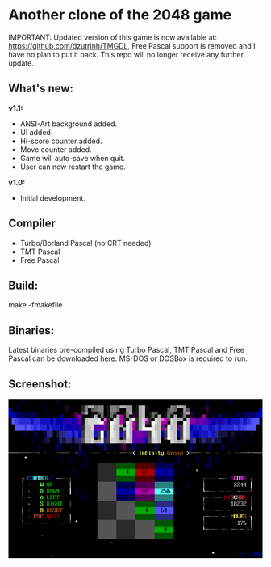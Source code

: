 # Another clone of the 2048 game

IMPORTANT: Updated version of this game is now available at: https://github.com/dzutrinh/TMGDL, Free Pascal support is removed and I have no plan to put it back. This repo will no longer receive any further update.

## What's new:
 <b>v1.1:</b>
 * ANSI-Art background added.
 * UI added.
 * Hi-score counter added.
 * Move counter added.
 * Game will auto-save when quit.
 * User can now restart the game.

 <b>v1.0:</b>
 * Initial development.

## Compiler
 * Turbo/Borland Pascal (no CRT needed)
 * TMT Pascal
 * Free Pascal

## Build:
make -fmakefile

## Binaries:
Latest binaries pre-compiled using Turbo Pascal, TMT Pascal and Free Pascal can be downloaded [here](https://github.com/dzutrinh/2048/releases/latest). 
MS-DOS or DOSBox is required to run.

## Screenshot:
![Screenshot](https://github.com/dzutrinh/2048/blob/master/2048.png)
